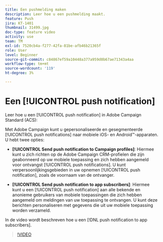 ```yaml
---
title: Een pushmelding maken
description: Leer hoe u een pushmelding maakt.
feature: Push
jira: KT-1401
thumbnail: 31499.jpg
doc-type: feature video
activity: use
team: TM
exl-id: 7520cb4a-f277-42fa-81be-afb46b21365f
role: User
level: Beginner
source-git-commit: c84867ef59a10448a377a959d0b67ae71343a4aa
workflow-type: tm+mt
source-wordcount: '119'
ht-degree: 3%

---
```


# Een [!UICONTROL push notification]

Leer hoe u een [!UICONTROL push notification] in Adobe Campaign Standard (ACS):

Met Adobe Campaign kunt u gepersonaliseerde en gesegmenteerde [!UICONTROL push notifications] naar mobiele iOS- en Android™-apparaten. U hebt twee opties:

* **[!UICONTROL Send push notification to Campaign profiles]**: Hiermee kunt u zich richten op de Adobe Campaign CRM-profielen die zijn geabonneerd op uw mobiele toepassing en zich hebben aangemeld voor ontvangst [!UICONTROL push notifications]. U kunt verpersoonlijkingsgebieden in uw opnemen [!UICONTROL push notification], zoals de voornaam van de ontvanger.

* **[!UICONTROL Send push notification to app subscribers]**: Hiermee kunt u een [!UICONTROL push notification] aan alle bekende en anonieme gebruikers van mobiele toepassingen die zich hebben aangemeld om meldingen van uw toepassing te ontvangen. U kunt deze berichten personaliseren met gegevens die uit uw mobiele toepassing worden verzameld.

In de video wordt beschreven hoe u een [!DNL push notification to app subscribers].

>[!VIDEO](https://video.tv.adobe.com/v/31499?quality=12&learn=on)

